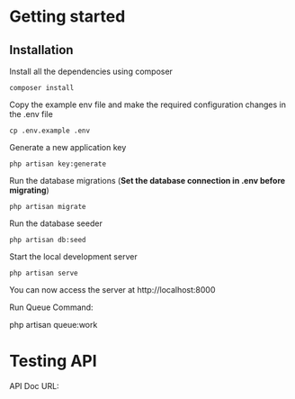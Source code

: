 
# Getting started

## Installation

Install all the dependencies using composer

    composer install

Copy the example env file and make the required configuration changes in the .env file

    cp .env.example .env

Generate a new application key

    php artisan key:generate


Run the database migrations (**Set the database connection in .env before migrating**)

    php artisan migrate

Run the database seeder

    php artisan db:seed

Start the local development server

    php artisan serve

You can now access the server at http://localhost:8000


Run Queue Command:

php artisan queue:work



# Testing API

API Doc URL:
